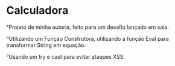 # Calculadora
 
°Projeto de minha autoria, feito para um desafio lançado em sala.

°Utilizando um Função Construtora, utilizando a função Eval para transformar String em equação.

°Usando um try e cast para evitar ataques XSS. 
